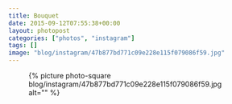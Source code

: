 ```yaml
---
title: Bouquet
date: 2015-09-12T07:55:38+00:00
layout: photopost
categories: ["photos", "instagram"]
tags: []
image: "blog/instagram/47b877bd771c09e228e115f079086f59.jpg"
---
```


<figure class="photo photo--square">
  {% picture photo-square blog/instagram/47b877bd771c09e228e115f079086f59.jpg alt="" %}
</figure>


